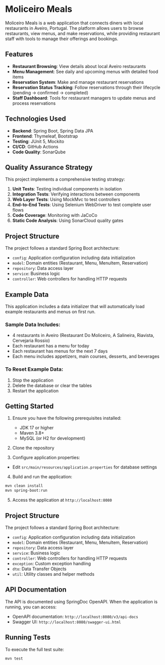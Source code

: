 # Moliceiro Meals

Moliceiro Meals is a web application that connects diners with local restaurants in Aveiro, Portugal. The platform allows users to browse restaurants, view menus, and make reservations, while providing restaurant staff with tools to manage their offerings and bookings.

## Features

- **Restaurant Browsing**: View details about local Aveiro restaurants
- **Menu Management**: See daily and upcoming menus with detailed food items
- **Reservation System**: Make and manage restaurant reservations
- **Reservation Status Tracking**: Follow reservations through their lifecycle (pending → confirmed → completed)
- **Staff Dashboard**: Tools for restaurant managers to update menus and process reservations

## Technologies Used

- **Backend**: Spring Boot, Spring Data JPA
- **Frontend**: Thymeleaf, Bootstrap
- **Testing**: JUnit 5, Mockito
- **CI/CD**: GitHub Actions
- **Code Quality**: SonarQube

## Quality Assurance Strategy

This project implements a comprehensive testing strategy:

1. **Unit Tests**: Testing individual components in isolation
2. **Integration Tests**: Verifying interactions between components
3. **Web Layer Tests**: Using MockMvc to test controllers
4. **End-to-End Tests**: Using Selenium WebDriver to test complete user flows
5. **Code Coverage**: Monitoring with JaCoCo
6. **Static Code Analysis**: Using SonarCloud quality gates

## Project Structure

The project follows a standard Spring Boot architecture:
- `config`: Application configuration including data initialization
- `model`: Domain entities (Restaurant, Menu, MenuItem, Reservation)
- `repository`: Data access layer
- `service`: Business logic
- `controller`: Web controllers for handling HTTP requests

## Example Data

This application includes a data initializer that will automatically load example restaurants and menus on first run.

### Sample Data Includes:
- 4 restaurants in Aveiro (Restaurant Do Moliceiro, A Salineira, Riavista, Cervejaria Rossio)
- Each restaurant has a menu for today
- Each restaurant has menus for the next 7 days
- Each menu includes appetizers, main courses, desserts, and beverages

### To Reset Example Data:
1. Stop the application
2. Delete the database or clear the tables
3. Restart the application

## Getting Started

1. Ensure you have the following prerequisites installed:
   - JDK 17 or higher
   - Maven 3.8+
   - MySQL (or H2 for development)

2. Clone the repository

3. Configure application properties:
- Edit `src/main/resources/application.properties` for database settings

4. Build and run the application:
```bash
mvn clean install
mvn spring-boot:run
```

5. Access the application at `http://localhost:8080`

## Project Structure

The project follows a standard Spring Boot architecture:
- `config`: Application configuration including data initialization
- `model`: Domain entities (Restaurant, Menu, MenuItem, Reservation)
- `repository`: Data access layer
- `service`: Business logic
- `controller`: Web controllers for handling HTTP requests
- `exception`: Custom exception handling
- `dto`: Data Transfer Objects
- `util`: Utility classes and helper methods

## API Documentation

The API is documented using SpringDoc OpenAPI. When the application is running, you can access:
- OpenAPI documentation: `http://localhost:8080/v3/api-docs`
- Swagger UI: `http://localhost:8080/swagger-ui.html`

## Running Tests

To execute the full test suite:
```bash
mvn test
```